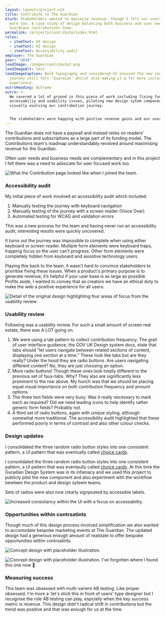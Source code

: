 ```yaml
---
layout: layouts/project.njk
title: Contribute to The Guardian
blurb: Stakeholders wanted to maximise revenue, though I felt our users deserved
  more too. A case study of design balancing both business and user needs on The
  Guardians contributions team.
permalink: /projects/contribute/index.html
roles:
  - itemText: UX design
  - itemText: UI design
  - itemText: Accessibility audit
employer: The Guardian
year: "2019"
leadImage: /images/contribute2.png
leadImageAlt: test
leadImageCaption: Bold typography and considered UI ensured the new contribution
  journey still felt 'Guardian' whilst also making it a far more inclusive
  experience.
outroHeading: Outcome
outro: >-
  We covered a lot of ground in this piece of work including fixing fundamental
  accessabiliy and usability issues, piloting new design sytem components and
  visually evolving our contrubution journey.


  The stakeholders were happing with postive revenue gains and our users were given a significatnly improved experince.
---
```

The Guardian does not have a paywall and instead relies on readers' contributions and subscriptions as a large part of its funding model. The Contributions team's roadmap understandably revolved around maximising revenue for the Guardian. 

Often user needs and business needs are complementary and in this project I felt there was a need to advocate for user focused work too.

![](/images/the-before.png "What the Contribution page looked like when I joined the team.")

### Accessibility audit

My initial piece of work involved an accessibility audit which included:

1. Manually testing the journey with keyboard navigation
2. Manually testing of the journey with a screen reader (Voice Over)
3. Automated testing for WCAG and validation errors

This was a new process for the team and having never run an accessibility audit, interesting results were quickly uncovered.

It turns out the journey was impossible to complete when using either keyboard or screen reader. Multiple form elements were keyboard traps, trapping focus so the user can’t progress. Other form elements were completely hidden from keyboard and assistive technology users.

Playing this back to the team, it wasn't hard to convince stakeholders to prioritise fixing these issues. When a product's primary purpose is to generate revenue, it’s helpful if your user base is as large as possible. Profits aside, I wanted to convey that as creators we have an ethical duty to make the web a positive experience for all users.

![](/images/breakdown.png "Detail of the original design highlighting four areas of focus from the usability review.")

### Usability review

Following was a usability review. For such a small amount of screen real estate, there was A LOT going on.

1. We were using a tab pattern to collect contribution frequency. The grail of user interface guidance, the GOV UK Design system docs, state that tabs should “let users navigate between related sections of content, displaying one section at a time.” These look like tabs but are they really? Under the hood they are radio buttons. Are users navigating different content? No, they are just choosing an option.
2. More radio buttons! Though these ones look totally different to the previous set of faux-tabs. Why? They also are significantly less prominent to the row above. My hunch was that we should be placing equal visual importance on both contribution frequency and amount options.
3. The three text fields were very busy. Was it really necessary to mark each as required? Did we need leading icons to help identify rather generic form fields? Probably not.
4. A third set of radio buttons, again with unique styling, although somewhat more traditional. The accessibility audit highlighted that these performed poorly in terms of contrast and also other colour checks.

### Design updates

I consolidated the three random radio button styles into one consistent pattern, a UI pattern that was eventually called <a href="https://guardian.github.io/source/?path=/story/choicecard--single-state-light" target="_blank">choice cards</a>.

I consolidated the three random radio button styles into one consistent pattern, a UI pattern that was eventaully called <a href="https://guardian.github.io/source/?path=/story/choicecard--single-state-light" target="_blank">choice cards</a>. At this time the Guradian Design System was in its infamacy and we used this project to publicly pilot the new component and also experiment with the workflow bewteen the product and design sytsem teams.

Sets of radios were also now clearly signposted by accessible labels.

![](/images/choice-cards.png "Increased consistancy within the UI with a focus on accessability.")

### Opportunities within contrsatints

Though much of this design process involved simplification we also wanted to accomodate bespoke marketing events at The Guardian. The updated design had a generous enough amount of realstate to offer bespoke opportunities within contrsatints.

![](/images/earth.jpg "Concept design with placeholder illustration.")

![](/images/free.jpg "Concept design with placeholder illustration. I've forgotten where I found this one now 😬")

### Measuring success

This team was obsessed with multi-varient AB testing. Like proper obsessed. I'm more a 'let's stick this in  front of users' type designer but I recognise the role AB testing can play, espcially when the key success metric is revenue. This design didn't radical shift in contributions but the trend was positive and that was enough for us at the time.